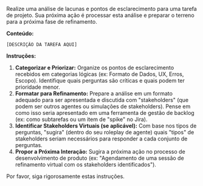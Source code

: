 Realize uma análise de lacunas e pontos de esclarecimento para uma tarefa de projeto. Sua próxima ação é processar esta análise e preparar o terreno para a próxima fase de refinamento.

**Conteúdo:**

```
[DESCRIÇÃO DA TAREFA AQUI]
```

**Instruções:**
1.  **Categorizar e Priorizar:** Organize os pontos de esclarecimento recebidos em categorias lógicas (ex: Formato de Dados, UX, Erros, Escopo). Identifique quais perguntas são críticas e quais podem ter prioridade menor.
2.  **Formatar para Refinamento:** Prepare a análise em um formato adequado para ser apresentada e discutida com "stakeholders" (que podem ser outros agentes ou simulações de stakeholders). Pense em como isso seria apresentado em uma ferramenta de gestão de backlog (ex: como subtarefas ou um item de "spike" no Jira).
3.  **Identificar Stakeholders Virtuais (se aplicável):** Com base nos tipos de perguntas, "sugira" (dentro do seu roleplay de agente) quais "tipos" de stakeholders seriam necessários para responder a cada conjunto de perguntas.
4.  **Propor a Próxima Interação:** Sugira a próxima ação no processo de desenvolvimento de produto (ex: "Agendamento de uma sessão de refinamento virtual com os stakeholders identificados").

Por favor, siga rigorosamente estas instruções.
